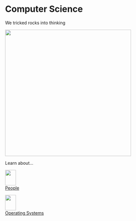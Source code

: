 # Computer Science

We tricked rocks into thinking

<img src="/.pix/thompson_and_ritchie.webp" style="width:410px; height: auto;">

Learn about...

<a href=ppl><img src=".pix/face.avif" style="height:50px; width:35px;"><br>People</a>

<a href=os><img src=".pix/os.avif" style="height:50px; width:35px;"><br>Operating Systems</a>
